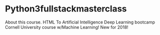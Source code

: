 # Python3fullstackmasterclass
About this course. HTML To Artificial Intelligence Deep Learning bootcamp Cornell University course w/Machine Learning! New for 2018!
